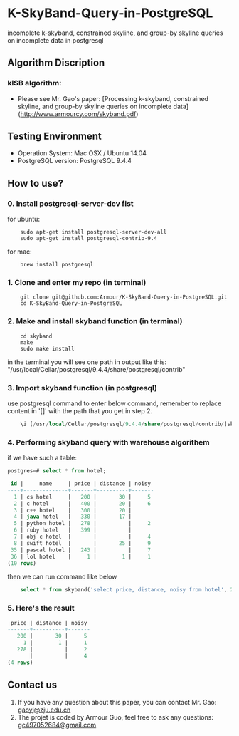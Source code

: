 # K-SkyBand-Query-in-PostgreSQL
incomplete k-skyband, constrained skyline, and group-by skyline queries on incomplete data in postgresql

## Algorithm Discription
### kISB algorithm:
* Please see Mr. Gao's paper: [Processing k-skyband, constrained skyline, and group-by skyline queries on incomplete data] (http://www.armourcy.com/skyband.pdf)

## Testing Environment
  * Operation System: Mac OSX / Ubuntu 14.04
  * PostgreSQL version: PostgreSQL 9.4.4

## How to use?
### 0. Install postgresql-server-dev fist

for ubuntu:

~~~terminal
    sudo apt-get install postgresql-server-dev-all
    sudo apt-get install postgresql-contrib-9.4
~~~

for mac:

~~~terminal
    brew install postgresql
~~~

### 1. Clone and enter my repo (in terminal)
~~~terminal
    git clone git@github.com:Armour/K-SkyBand-Query-in-PostgreSQL.git
    cd K-SkyBand-Query-in-PostgreSQL
~~~

### 2. Make and install skyband function (in terminal)
~~~terminal
    cd skyband
    make
    sudo make install
~~~

in the terminal you will see one path in output like this:
"/usr/local/Cellar/postgresql/9.4.4/share/postgresql/contrib"

### 3. Import skyband function (in postgresql)

use postgresql command to enter below command, remember to replace content in '[]' with the path that you get in step 2.

~~~sql
    \i [/usr/local/Cellar/postgresql/9.4.4/share/postgresql/contrib/]skyband.sql
~~~

### 4. Performing skyband query with warehouse algorithem
if we have such a table:
~~~sql
postgres=# select * from hotel;

 id |     name     | price | distance | noisy
----+--------------+-------+----------+-------
  1 | cs hotel     |   200 |       30 |     5
  2 | c hotel      |   400 |       20 |     6
  3 | c++ hotel    |   300 |       20 |
  4 | java hotel   |   330 |       17 |
  5 | python hotel |   278 |          |     2
  6 | ruby hotel   |   399 |          |
  7 | obj-c hotel  |       |          |     4
  8 | swift hotel  |       |       25 |     9
 35 | pascal hotel |   243 |          |     7
 36 | lol hotel    |     1 |        1 |     1
(10 rows)
~~~

then we can run command like below
~~~sql
    select * from skyband('select price, distance, noisy from hotel', 2) as (price real, distance real, noisy real);
~~~

### 5. Here's the result
~~~sql
 price | distance | noisy
-------+----------+-------
   200 |       30 |     5
     1 |        1 |     1
   278 |          |     2
       |          |     4
(4 rows)
~~~

## Contact us
1. If you have any question about this paper, you can contact Mr. Gao: gaoyj@zju.edu.cn
2. The projet is coded by Armour Guo, feel free to ask any questions: gc497052684@gmail.com

